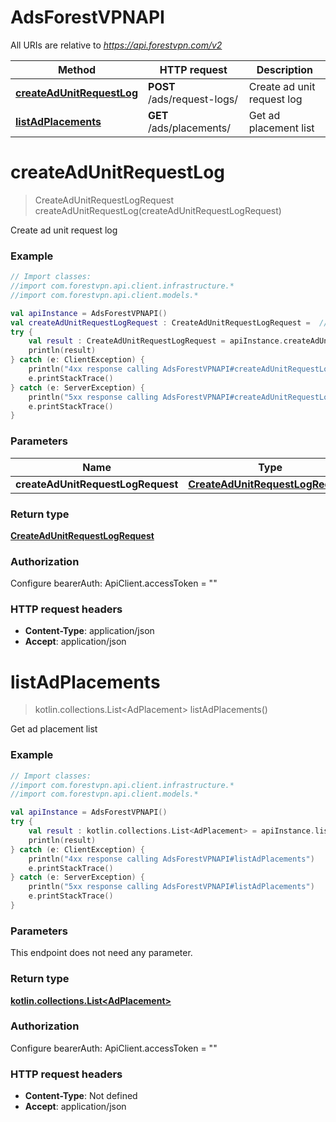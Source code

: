 # AdsForestVPNAPI

All URIs are relative to *https://api.forestvpn.com/v2*

Method | HTTP request | Description
------------- | ------------- | -------------
[**createAdUnitRequestLog**](AdsForestVPNAPI.md#createAdUnitRequestLog) | **POST** /ads/request-logs/ | Create ad unit request log
[**listAdPlacements**](AdsForestVPNAPI.md#listAdPlacements) | **GET** /ads/placements/ | Get ad placement list


<a name="createAdUnitRequestLog"></a>
# **createAdUnitRequestLog**
> CreateAdUnitRequestLogRequest createAdUnitRequestLog(createAdUnitRequestLogRequest)

Create ad unit request log

### Example
```kotlin
// Import classes:
//import com.forestvpn.api.client.infrastructure.*
//import com.forestvpn.api.client.models.*

val apiInstance = AdsForestVPNAPI()
val createAdUnitRequestLogRequest : CreateAdUnitRequestLogRequest =  // CreateAdUnitRequestLogRequest | 
try {
    val result : CreateAdUnitRequestLogRequest = apiInstance.createAdUnitRequestLog(createAdUnitRequestLogRequest)
    println(result)
} catch (e: ClientException) {
    println("4xx response calling AdsForestVPNAPI#createAdUnitRequestLog")
    e.printStackTrace()
} catch (e: ServerException) {
    println("5xx response calling AdsForestVPNAPI#createAdUnitRequestLog")
    e.printStackTrace()
}
```

### Parameters

Name | Type | Description  | Notes
------------- | ------------- | ------------- | -------------
 **createAdUnitRequestLogRequest** | [**CreateAdUnitRequestLogRequest**](CreateAdUnitRequestLogRequest.md)|  | [optional]

### Return type

[**CreateAdUnitRequestLogRequest**](CreateAdUnitRequestLogRequest.md)

### Authorization


Configure bearerAuth:
    ApiClient.accessToken = ""

### HTTP request headers

 - **Content-Type**: application/json
 - **Accept**: application/json

<a name="listAdPlacements"></a>
# **listAdPlacements**
> kotlin.collections.List&lt;AdPlacement&gt; listAdPlacements()

Get ad placement list

### Example
```kotlin
// Import classes:
//import com.forestvpn.api.client.infrastructure.*
//import com.forestvpn.api.client.models.*

val apiInstance = AdsForestVPNAPI()
try {
    val result : kotlin.collections.List<AdPlacement> = apiInstance.listAdPlacements()
    println(result)
} catch (e: ClientException) {
    println("4xx response calling AdsForestVPNAPI#listAdPlacements")
    e.printStackTrace()
} catch (e: ServerException) {
    println("5xx response calling AdsForestVPNAPI#listAdPlacements")
    e.printStackTrace()
}
```

### Parameters
This endpoint does not need any parameter.

### Return type

[**kotlin.collections.List&lt;AdPlacement&gt;**](AdPlacement.md)

### Authorization


Configure bearerAuth:
    ApiClient.accessToken = ""

### HTTP request headers

 - **Content-Type**: Not defined
 - **Accept**: application/json

